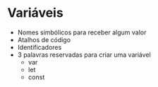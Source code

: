 # Variáveis

* Nomes simbólicos para receber algum valor
* Atalhos de código
* Identificadores
* 3 palavras reservadas para criar uma variável
  * var
  * let
  * const

